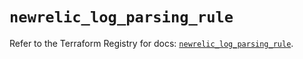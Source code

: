 # `newrelic_log_parsing_rule`

Refer to the Terraform Registry for docs: [`newrelic_log_parsing_rule`](https://registry.terraform.io/providers/newrelic/newrelic/3.47.0/docs/resources/log_parsing_rule).
